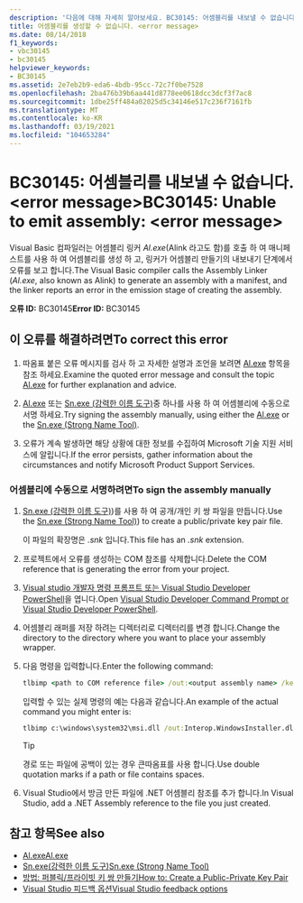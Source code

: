 ```yaml
---
description: '다음에 대해 자세히 알아보세요. BC30145: 어셈블리를 내보낼 수 없습니다. <error message>'
title: 어셈블리를 생성할 수 없습니다. <error message>
ms.date: 08/14/2018
f1_keywords:
- vbc30145
- bc30145
helpviewer_keywords:
- BC30145
ms.assetid: 2e7eb2b9-eda6-4bdb-95cc-72c7f0be7528
ms.openlocfilehash: 2ba476b39b6aa441d8778ee0618dcc3dcf3f7ac8
ms.sourcegitcommit: 1dbe25ff484a02025d5c34146e517c236f7161fb
ms.translationtype: MT
ms.contentlocale: ko-KR
ms.lasthandoff: 03/19/2021
ms.locfileid: "104653284"
---
```

# <a name="bc30145-unable-to-emit-assembly-error-message"></a><span data-ttu-id="b13c3-103">BC30145: 어셈블리를 내보낼 수 없습니다. \<error message></span><span class="sxs-lookup"><span data-stu-id="b13c3-103">BC30145: Unable to emit assembly: \<error message></span></span>

<span data-ttu-id="b13c3-104">Visual Basic 컴파일러는 어셈블리 링커 *Al.exe*(Alink 라고도 함)를 호출 하 여 매니페스트를 사용 하 여 어셈블리를 생성 하 고, 링커가 어셈블리 만들기의 내보내기 단계에서 오류를 보고 합니다.</span><span class="sxs-lookup"><span data-stu-id="b13c3-104">The Visual Basic compiler calls the Assembly Linker (*Al.exe*, also known as Alink) to generate an assembly with a manifest, and the linker reports an error in the emission stage of creating the assembly.</span></span>

<span data-ttu-id="b13c3-105">**오류 ID:** BC30145</span><span class="sxs-lookup"><span data-stu-id="b13c3-105">**Error ID:** BC30145</span></span>

## <a name="to-correct-this-error"></a><span data-ttu-id="b13c3-106">이 오류를 해결하려면</span><span class="sxs-lookup"><span data-stu-id="b13c3-106">To correct this error</span></span>

1. <span data-ttu-id="b13c3-107">따옴표 붙은 오류 메시지를 검사 하 고 자세한 설명과 조언을 보려면 [Al.exe](../../../framework/tools/al-exe-assembly-linker.md) 항목을 참조 하세요.</span><span class="sxs-lookup"><span data-stu-id="b13c3-107">Examine the quoted error message and consult the topic [Al.exe](../../../framework/tools/al-exe-assembly-linker.md) for further explanation and advice.</span></span>

2. <span data-ttu-id="b13c3-108">[Al.exe](../../../framework/tools/al-exe-assembly-linker.md) 또는 [Sn.exe (강력한 이름 도구)](../../../framework/tools/sn-exe-strong-name-tool.md)중 하나를 사용 하 여 어셈블리에 수동으로 서명 하세요.</span><span class="sxs-lookup"><span data-stu-id="b13c3-108">Try signing the assembly manually, using either the [Al.exe](../../../framework/tools/al-exe-assembly-linker.md) or the [Sn.exe (Strong Name Tool)](../../../framework/tools/sn-exe-strong-name-tool.md).</span></span>

3. <span data-ttu-id="b13c3-109">오류가 계속 발생하면 해당 상황에 대한 정보를 수집하여 Microsoft 기술 지원 서비스에 알립니다.</span><span class="sxs-lookup"><span data-stu-id="b13c3-109">If the error persists, gather information about the circumstances and notify Microsoft Product Support Services.</span></span>

### <a name="to-sign-the-assembly-manually"></a><span data-ttu-id="b13c3-110">어셈블리에 수동으로 서명하려면</span><span class="sxs-lookup"><span data-stu-id="b13c3-110">To sign the assembly manually</span></span>

1. <span data-ttu-id="b13c3-111">[Sn.exe (강력한 이름 도구)](../../../framework/tools/sn-exe-strong-name-tool.md))를 사용 하 여 공개/개인 키 쌍 파일을 만듭니다.</span><span class="sxs-lookup"><span data-stu-id="b13c3-111">Use the [Sn.exe (Strong Name Tool)](../../../framework/tools/sn-exe-strong-name-tool.md)) to create a public/private key pair file.</span></span>

   <span data-ttu-id="b13c3-112">이 파일의 확장명은 *.snk* 입니다.</span><span class="sxs-lookup"><span data-stu-id="b13c3-112">This file has an *.snk* extension.</span></span>

2. <span data-ttu-id="b13c3-113">프로젝트에서 오류를 생성하는 COM 참조를 삭제합니다.</span><span class="sxs-lookup"><span data-stu-id="b13c3-113">Delete the COM reference that is generating the error from your project.</span></span>

3. <span data-ttu-id="b13c3-114">[Visual studio 개발자 명령 프롬프트 또는 Visual Studio Developer PowerShell](/visualstudio/ide/reference/command-prompt-powershell)을 엽니다.</span><span class="sxs-lookup"><span data-stu-id="b13c3-114">Open [Visual Studio Developer Command Prompt or Visual Studio Developer PowerShell](/visualstudio/ide/reference/command-prompt-powershell).</span></span>

4. <span data-ttu-id="b13c3-115">어셈블리 래퍼를 저장 하려는 디렉터리로 디렉터리를 변경 합니다.</span><span class="sxs-lookup"><span data-stu-id="b13c3-115">Change the directory to the directory where you want to place your assembly wrapper.</span></span>

5. <span data-ttu-id="b13c3-116">다음 명령을 입력합니다.</span><span class="sxs-lookup"><span data-stu-id="b13c3-116">Enter the following command:</span></span>

    ```cmd
    tlbimp <path to COM reference file> /out:<output assembly name> /keyfile:<path to .snk file>
    ```

   <span data-ttu-id="b13c3-117">입력할 수 있는 실제 명령의 예는 다음과 같습니다.</span><span class="sxs-lookup"><span data-stu-id="b13c3-117">An example of the actual command you might enter is:</span></span>

    ```cmd
    tlbimp c:\windows\system32\msi.dll /out:Interop.WindowsInstaller.dll /keyfile:"c:\documents and settings\mykey.snk"
    ```

   > [!TIP]
   > <span data-ttu-id="b13c3-118">경로 또는 파일에 공백이 있는 경우 큰따옴표를 사용 합니다.</span><span class="sxs-lookup"><span data-stu-id="b13c3-118">Use double quotation marks if a path or file contains spaces.</span></span>

6. <span data-ttu-id="b13c3-119">Visual Studio에서 방금 만든 파일에 .NET 어셈블리 참조를 추가 합니다.</span><span class="sxs-lookup"><span data-stu-id="b13c3-119">In Visual Studio, add a .NET Assembly reference to the file you just created.</span></span>

## <a name="see-also"></a><span data-ttu-id="b13c3-120">참고 항목</span><span class="sxs-lookup"><span data-stu-id="b13c3-120">See also</span></span>

- [<span data-ttu-id="b13c3-121">Al.exe</span><span class="sxs-lookup"><span data-stu-id="b13c3-121">Al.exe</span></span>](../../../framework/tools/al-exe-assembly-linker.md)
- [<span data-ttu-id="b13c3-122">Sn.exe(강력한 이름 도구)</span><span class="sxs-lookup"><span data-stu-id="b13c3-122">Sn.exe (Strong Name Tool)</span></span>](../../../framework/tools/sn-exe-strong-name-tool.md)
- [<span data-ttu-id="b13c3-123">방법: 퍼블릭/프라이빗 키 쌍 만들기</span><span class="sxs-lookup"><span data-stu-id="b13c3-123">How to: Create a Public-Private Key Pair</span></span>](../../../standard/assembly/create-public-private-key-pair.md)
- [<span data-ttu-id="b13c3-124">Visual Studio 피드백 옵션</span><span class="sxs-lookup"><span data-stu-id="b13c3-124">Visual Studio feedback options</span></span>](/visualstudio/ide/feedback-options)
